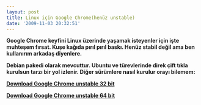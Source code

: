```yaml
---
layout: post
title: Linux için Google Chrome(henüz unstable)
date: '2009-11-03 20:32:51'
---
```


<strong>Google Chrome keyfini Linux üzerinde yaşamak isteyenler için işte muhteşem fırsat. Kuşe kağıda pırıl pırıl baskı. Henüz stabil değil ama ben kullanırım arkadaş diyenlere.</strong>

<strong>Debian pakedi olarak mevcuttur. Ubuntu ve türevlerinde direk çift tıkla kurulsun tarzı bir yol izlenir. Diğer sürümlere nasıl kurulur orayı bilemem:</strong>

<strong><a href="http://www.google.com/chrome/intl/en/eula_dev.html?dl=unstable_i386_deb">Download Google Chrome unstable 32 bit</a></strong>

<strong><a href="http://www.google.com/chrome/intl/en/eula_dev.html?dl=unstable_amd64_deb">Download Google Chrome unstable 64 bit</a></strong>